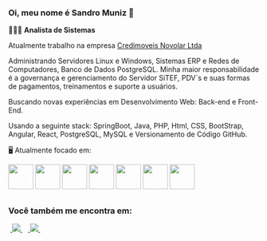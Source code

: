 ### Oi, meu nome é **Sandro Muniz** 👋

👨🏻‍💻 **Analista de Sistemas** 

Atualmente trabalho na empresa [Credimoveis Novolar Ltda](https://www.credimoveisnovolar.com.br/)

Administrando Servidores Linux e Windows,  Sistemas ERP e Redes de Computadores, Banco de Dados PostgreSQL. Minha maior responsabilidade é a governança e gerenciamento do Servidor SiTEF, PDV´s e suas formas de pagamentos, treinamentos e suporte a usuários.

Buscando novas experiências em Desenvolvimento Web: Back-end e Front-End.

Usando a seguinte stack: SpringBoot, Java, PHP, Html, CSS, BootStrap, Angular, React, PostgreSQL, MySQL e Versionamento de Código GitHub.

🖥️ Atualmente focado em:

<div display="inline">
     <img width="50 ehigth="50" src="https://cdn.jsdelivr.net/gh/devicons/devicon@latest/icons/java/java-original-wordmark.svg" />
     <img width="50 ehigth="50" src="https://cdn.jsdelivr.net/gh/devicons/devicon@latest/icons/php/php-original.svg" />     
     <img width="50 ehigth="50" src="https://cdn.jsdelivr.net/gh/devicons/devicon@latest/icons/spring/spring-original.svg" />
     <img width="50 ehigth="50" src="https://cdn.jsdelivr.net/gh/devicons/devicon@latest/icons/angular/angular-original.svg" />
     <img width="50 ehigth="50" src="https://cdn.jsdelivr.net/gh/devicons/devicon@latest/icons/react/react-original-wordmark.svg" />
     <img width="50 ehigth="50" src="https://cdn.jsdelivr.net/gh/devicons/devicon@latest/icons/postgresql/postgresql-original-wordmark.svg" />
     <img width="50 ehigth="50" src="https://cdn.jsdelivr.net/gh/devicons/devicon@latest/icons/github/github-original-wordmark.svg" />
</div>

##
### Você também me encontra em:
<div display="inline">
     &nbsp;<a href="https://www.linkedin.com/in/sandro-muniz-93ab3333/">
        <img src="https://img.shields.io/badge/linkedin-%230077B5.svg?style=for-the-badge&logo=linkedin&logoColor=white">
     </a>&nbsp;
     &nbsp;<a href="https://www.instagram.com/sandro_jam/">
        <img src="https://img.shields.io/badge/Instagram-%23E4405F.svg?style=for-the-badge&logo=Instagram&logoColor=white">
     </a>&nbsp;
</div>
